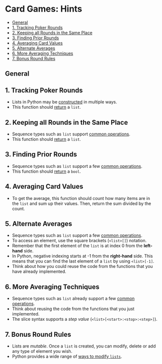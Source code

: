 # Card Games: Hints

- [General](#general)
- [1. Tracking Poker Rounds](#1-tracking-poker-rounds)
- [2. Keeping all Rounds in the Same Place](#2-keeping-all-rounds-in-the-same-place)
- [3. Finding Prior Rounds](#3-finding-prior-rounds)
- [4. Averaging Card Values](#4-averaging-card-values)
- [5. Alternate Averages](#5-alternate-averages)
- [6. More Averaging Techniques](#6-more-averaging-techniques)
- [7. Bonus Round Rules](#7-bonus-round-rules)

## General

## 1. Tracking Poker Rounds

- Lists in Python may be [constructed][constructed] in multiple ways.
- This function should [return][return] a `list`.

## 2. Keeping all Rounds in the Same Place

- Sequence types such as `list` support [common
  operations][common sequence operations].
- This function should [return][return] a `list`.

## 3. Finding Prior Rounds

- Sequence types such as `list` support a few [common
  operations][common sequence operations].
- This function should [return][return] a `bool`.

## 4. Averaging Card Values

- To get the average, this function should count how many items are in the
  `list` and sum up their values. Then, return the sum divided by the count.

## 5. Alternate Averages

- Sequence types such as `list` support a few [common
  operations][common sequence operations].
- To access an element, use the square brackets (`<list>[]`) notation.
- Remember that the first element of the `list` is at index 0 from the
  **left-hand** side.
- In Python, negative indexing starts at -1 from the **right-hand** side. This
  means that you can find the last element of a `list` by using `<list>[-1]`.
- Think about how you could reuse the code from the functions that you have
  already implemented.

## 6. More Averaging Techniques

- Sequence types such as `list` already support a few [common
  operations][common sequence operations].
- Think about reusing the code from the functions that you just implemented.
- The slice syntax supports a _step value_ (`<list>[<start>:<stop>:<step>]`).

## 7. Bonus Round Rules

- Lists are _mutable_. Once a `list` is created, you can modify, delete or add
  any type of element you wish.
- Python provides a wide range of [ways to modify
  `lists`][ways to modify `lists`].

[common sequence operations]:
  https://docs.python.org/3/library/stdtypes.html#sequence-types-list-tuple-range
[constructed]: https://docs.python.org/3/library/stdtypes.html#list
[return]: https://www.w3schools.com/python/ref_keyword_return.asp
[ways to modify `lists`]:
  https://realpython.com/python-lists-tuples/#lists-are-mutable
